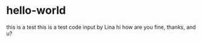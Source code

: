 # hello-world
this is a test 
this is a test code input by Lina
hi how are you
fine, thanks, and u?
